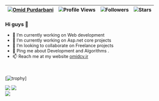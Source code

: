 
| [![Omid Purdarbani](https://img.shields.io/badge/Omid-Purdarbani-<COLOR>.svg)](https://shields.io/) | ![Profile Views](https://komarev.com/ghpvc/?username=omidpurdarbani&color=green) | ![Followers](https://img.shields.io/github/followers/omidpurdarbani) | ![Stars](https://img.shields.io/github/stars/omidpurdarbani?label=Profile%20Stars&logo=Profile%20stars&logoColor=g) |
--| --| --| --|

### Hi guys 👋


- 🔭 I’m currently working on Web development 
- 🌱 I’m currently working on Asp.net core projects 
- 👯 I’m looking to collaborate on Freelance projects
- 💬 Ping me about Development and Algorithms .<br>
- 📫 Reach me at my website <a href="http://omidcv.ir">omidcv.ir</a>


<br><br>
[![trophy](https://github-profile-trophy.vercel.app/?username=omidpurdarbani&theme=onedark)]

![](https://github-readme-stats.vercel.app/api?username=omidpurdarbani&theme=light&hide_border=false&include_all_commits=true&count_private=true)
![](https://github-readme-streak-stats.herokuapp.com/?user=omidpurdarbani&theme=light&hide_border=false)<br/>
![](https://github-readme-stats.vercel.app/api/top-langs/?username=omidpurdarbani&theme=light&hide_border=false&include_all_commits=true&count_private=true&layout=compact)
